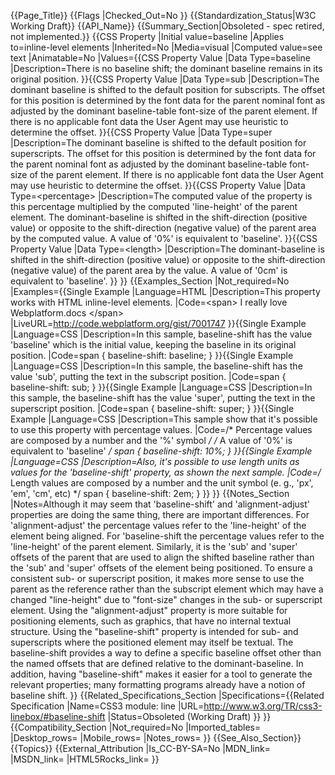 {{Page_Title}}
{{Flags
|Checked_Out=No
}}
{{Standardization_Status|W3C Working Draft}}
{{API_Name}}
{{Summary_Section|Obsoleted - spec retired, not implemented.}}
{{CSS Property
|Initial value=baseline
|Applies to=inline-level elements
|Inherited=No
|Media=visual
|Computed value=see text
|Animatable=No
|Values={{CSS Property Value
|Data Type=baseline
|Description=There is no baseline shift; the dominant baseline remains in its original position.
}}{{CSS Property Value
|Data Type=sub
|Description=The dominant baseline is shifted to the default position for subscripts. The offset for this position is determined by the font data for the parent nominal font as adjusted by the dominant baseline-table font-size of the parent element. If there is no applicable font data the User Agent may use heuristic to determine the offset.
}}{{CSS Property Value
|Data Type=super
|Description=The dominant baseline is shifted to the default position for superscripts. The offset for this position is determined by the font data for the parent nominal font as adjusted by the dominant baseline-table font-size of the parent element. If there is no applicable font data the User Agent may use heuristic to determine the offset.
}}{{CSS Property Value
|Data Type=&lt;percentage&gt;
|Description=The computed value of the property is this percentage multiplied by the computed 'line-height' of the parent element. The dominant-baseline is shifted in the shift-direction (positive value) or opposite to the shift-direction (negative value) of the parent area by the computed value. A value of '0%' is equivalent to 'baseline'.
}}{{CSS Property Value
|Data Type=&lt;length&gt;
|Description=The dominant-baseline is shifted in the shift-direction (positive value) or opposite to the shift-direction (negative value) of the parent area by the <length> value. A value of '0cm' is equivalent to 'baseline'.
}}
}}
{{Examples_Section
|Not_required=No
|Examples={{Single Example
|Language=HTML
|Description=This property works with HTML inline-level elements.
|Code=&lt;span&gt; I really love Webplatform.docs &lt;/span&gt;
|LiveURL=http://code.webplatform.org/gist/7001747
}}{{Single Example
|Language=CSS
|Description=In this sample, baseline-shift has the value 'baseline' which is the initial value, keeping the baseline in its original position.
|Code=span {
	baseline-shift: baseline;
}
}}{{Single Example
|Language=CSS
|Description=In this sample, the baseline-shift has the value 'sub', putting the text in the subscript position.
|Code=span {
	baseline-shift: sub;
}
}}{{Single Example
|Language=CSS
|Description=In this sample, the baseline-shift has the value 'super', putting the text in the superscript position.
|Code=span {
	baseline-shift: super;
}
}}{{Single Example
|Language=CSS
|Description=This sample show that it's possible to use this property with percentage values.
|Code=/* Percentage values are composed by a number and the '%' symbol */
/* A value of '0%' is equivalent to 'baseline' */
span {
	baseline-shift: 10%;
}
}}{{Single Example
|Language=CSS
|Description=Also, it's possible to use length units as values for the 'baseline-shift' property, as shown the next sample.
|Code=/* Length values are composed by a number and the unit symbol (e. g., 'px', 'em', 'cm', etc) */
span {
	baseline-shift: 2em;
}
}}
}}
{{Notes_Section
|Notes=Although it may seem that 'baseline-shift' and 'alignment-adjust' properties are doing the same thing, there are important differences. For 'alignment-adjust' the percentage values refer to the 'line-height' of the element being aligned. For 'baseline-shift the percentage values refer to the 'line-height' of the parent element. Similarly, it is the 'sub' and 'super' offsets of the parent that are used to align the shifted baseline rather than the 'sub' and 'super' offsets of the element being positioned. To ensure a consistent sub- or superscript position, it makes more sense to use the parent as the reference rather than the subscript element which may have a changed "line-height" due to "font-size" changes in the sub- or superscript element.
Using the "alignment-adjust" property is more suitable for positioning elements, such as graphics, that have no internal textual structure. Using the "baseline-shift" property is intended for sub- and superscripts where the positioned element may itself be textual. The baseline-shift provides a way to define a specific baseline offset other than the named offsets that are defined relative to the dominant-baseline. In addition, having "baseline-shift" makes it easier for a tool to generate the relevant properties; many formatting programs already have a notion of baseline shift.
}}
{{Related_Specifications_Section
|Specifications={{Related Specification
|Name=CSS3 module: line
|URL=http://www.w3.org/TR/css3-linebox/#baseline-shift
|Status=Obsoleted (Working Draft)
}}
}}
{{Compatibility_Section
|Not_required=No
|Imported_tables=
|Desktop_rows=
|Mobile_rows=
|Notes_rows=
}}
{{See_Also_Section}}
{{Topics}}
{{External_Attribution
|Is_CC-BY-SA=No
|MDN_link=
|MSDN_link=
|HTML5Rocks_link=
}}